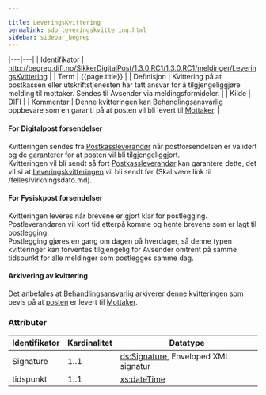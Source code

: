 ```yaml
---

title: LeveringsKvittering  
permalink: sdp_leveringskvittering.html
sidebar: sidebar_begrep
---
```


|---|---|
| Identifikator | <http://begrep.difi.no/SikkerDigitalPost/1.3.0.RC1/1.3.0.RC1/meldinger/LeveringsKvittering> |
| Term          | {{page.title}} |
| Definisjon    | Kvittering på at postkassen eller utskriftstjenesten har tatt ansvar for å tilgjengeliggjøre melding til mottaker. Sendes til Avsender via meldingsformideler. |
| Kilde         | DIFI |
| Kommentar     | Denne kvitteringen kan [Behandlingsansvarlig](../forretningslag/Aktorer.md) oppbevare som en garanti på at posten vil bli levert til [Mottaker](../begrep/Mottaker.md). |

#### For Digitalpost forsendelser

Kvitteringen sendes fra [Postkassleverandør](https://difi.github.io/felleslosninger/sdp_aktorer.html)
når postforsendelsen er validert og de garanterer for at posten vil bli
tilgjengeliggjort.  
Kvitteringen vil bli sendt så fort
[Postkassleverandør](https://difi.github.io/felleslosninger/sdp_aktorer.html) kan garantere dette,
det vil si at [Leveringskvitteringen](LeveringsKvittering.md) vil bli sendt
før (Skal være link til /felles/virkningsdato.md).

#### For Fysiskpost forsendelser

Kvitteringen leveres når brevene er gjort klar for postlegging.
Postleverandøren vil kort tid etterpå komme og hente brevene som er lagt
til postlegging.  
Postlegging gjøres en gang om dagen på hverdager, så denne typen
kvitteringer kan forventes tilgjengelig for Avsender omtrent på samme
tidspunkt for alle meldinger som postlegges samme dag.

#### Arkivering av kvittering

Det anbefales at [Behandlingsansvarlig](https://difi.github.io/felleslosninger/sdp_aktorer.html)
arkiverer denne kvitteringen som bevis på at
[posten](DigitalPostMelding.md) er levert til
[Mottaker](../begrep/Mottaker.md).

### Attributer

| Identifikator | Kardinalitet | Datatype |
| --- | --- | --- |
| Signature | 1..1 | [ds:Signature](https://www.oasis-open.org/committees/download.php/21256/wss-v1.1-spec-errata-os-SOAPMessageSecurity.htm#_Toc118717148), Enveloped XML signatur |
| tidspunkt | 1..1 | [xs:dateTime](http://www.w3.org/TR/xmlschema-2/#dateTime) |
